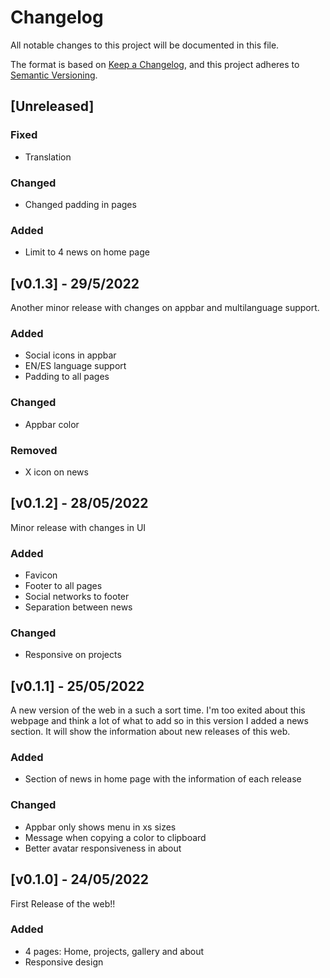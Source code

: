 # Changelog
All notable changes to this project will be documented in this file.

The format is based on [Keep a Changelog](https://keepachangelog.com/en/1.0.0/),
and this project adheres to [Semantic Versioning](https://semver.org/spec/v2.0.0.html).


## [Unreleased]
### Fixed
- Translation

### Changed
- Changed padding in pages

### Added 
- Limit to 4 news on home page



## [v0.1.3] - 29/5/2022
Another minor release with changes on appbar and multilanguage support.

### Added
- Social icons in appbar
- EN/ES language support
- Padding to all pages

### Changed
- Appbar color 

### Removed
- X icon on news

## [v0.1.2] - 28/05/2022
Minor release with changes in UI

### Added
- Favicon
- Footer to all pages
- Social networks to footer
- Separation between news

### Changed
- Responsive on projects

## [v0.1.1] - 25/05/2022
A new version of the web in a such a sort time. I'm too exited about this webpage and think a lot of what to add so in this version I added a news section. 
It will show the information about new releases of this web.

### Added 
- Section of news in home page with the information of each release
### Changed
- Appbar only shows menu in xs sizes
- Message when copying a color to clipboard
- Better avatar responsiveness in about


## [v0.1.0] - 24/05/2022
First Release of the web!!

### Added
- 4 pages: Home, projects, gallery and about
- Responsive design


